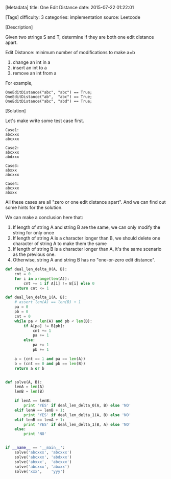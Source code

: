 [Metadata]
title: One Edit Distance
date: 2015-07-22 01:22:01

[Tags]
difficulty: 3
categories: implementation
source: Leetcode

[Description]

Given two strings S and T, determine if they are both one edit distance apart.

Edit Distance:
minimum number of modifications to make a=b

1. change an int in a
2. insert an int to a
3. remove an int from a

For example,

```
OneEditDistance("abc", "abc") == True;
OneEditDistance("ab",  "abc") == True;
OneEditDistance("abc", "abd") == True;
```

[Solution]

Let's make write some test case first.

```
Case1:
abcxxx
abcxxx

Case2:
abcxxx
abdxxx

Case3:
abxxx
abcxxx

Case4:
abcxxx
abxxx
```

All these cases are all "zero or one edit distance apart". And we can find out some hints for the solution.

We can make a conclusion here that:

1. If length of string A and string B are the same, we can only modify the string for only once
2. If length of string A is a character longer than B, we should delete one character of string A to make them the same
3. If length of string B is a character longer than A, it's the same scenario as the previous one.
4. Otherwise, string A and string B has no "one-or-zero edit distance".

```python
def deal_len_delta_0(A, B):
	cnt = 0
	for i in xrange(len(A)):
		cnt += 1 if A[i] != B[i] else 0
	return cnt <= 1

def deal_len_delta_1(A, B):
	# assert len(A) == len(B) + 1
	pa = 0
	pb = 0
	cnt = 0
	while pa < len(A) and pb < len(B):
		if A[pa] != B[pb]:
			cnt += 1
			pa += 1
		else:
			pa += 1
			pb += 1

	a = (cnt == 1 and pa == len(A))
	b = (cnt == 0 and pb == len(B))
	return a or b


def solve(A, B):
	lenA = len(A)
	lenB = len(B)

	if lenA == lenB:
		print 'YES' if deal_len_delta_0(A, B) else 'NO'
	elif lenA == lenB + 1:
		print 'YES' if deal_len_delta_1(A, B) else 'NO'
	elif lenB == lenA + 1:
		print 'YES' if deal_len_delta_1(B, A) else 'NO'
	else:
		print 'NO'


if __name__ == '__main__':
	solve('abcxxx', 'abcxxx')
	solve('abcxxx', 'abdxxx')
	solve('abxxx',  'abcxxx')
	solve('abcxxx', 'abxxx')
	solve('xxx',    'yyy')

```
